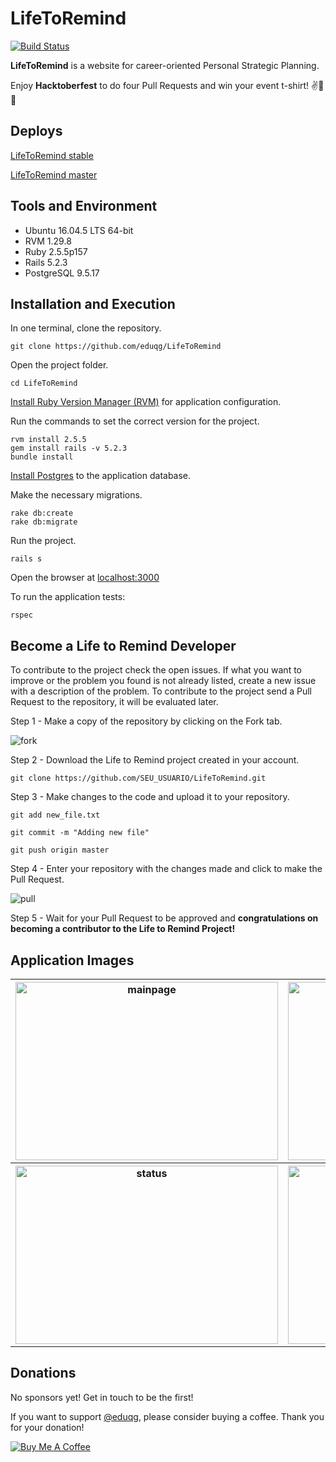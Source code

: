 # LifeToRemind

[![Build Status](https://travis-ci.org/eduqg/LifeToRemind.svg?branch=master)](https://travis-ci.org/eduqg/LifeToRemind)

**LifeToRemind** is a website for career-oriented Personal Strategic Planning.

Enjoy **Hacktoberfest** to do four Pull Requests and win your event t-shirt! :v::tada::raised_hands:

## Deploys

[LifeToRemind stable](http://lifetoremindhub.herokuapp.com/)

[LifeToRemind master](http://lifetoremindhubdevel.herokuapp.com/)

## Tools and Environment

* Ubuntu 16.04.5 LTS 64-bit
* RVM 1.29.8
* Ruby 2.5.5p157
* Rails 5.2.3
* PostgreSQL 9.5.17

## Installation and Execution

In one terminal, clone the repository.

```console
git clone https://github.com/eduqg/LifeToRemind
```

Open the project folder.
```console
cd LifeToRemind
```

[Install Ruby Version Manager (RVM)](https://github.com/rvm/ubuntu_rvm) for application configuration.

Run the commands to set the correct version for the project.

```console
rvm install 2.5.5
gem install rails -v 5.2.3
bundle install
```

[Install Postgres](https://www.digitalocean.com/community/tutorials/how-to-setup-ruby-on-rails-with-postgres) to the application database.

Make the necessary migrations.

```console
rake db:create
rake db:migrate
```

Run the project.

```console
rails s
```

Open the browser at [localhost:3000](http://localhost:3000)

To run the application tests:
```console
rspec
```

## Become a Life to Remind Developer

To contribute to the project check the open issues. If what you want to improve or the problem you found is not already listed, create a new issue with a description of the problem. To contribute to the project send a Pull Request to the repository, it will be evaluated later.

Step 1 - Make a copy of the repository by clicking on the Fork tab.

<img src="./app/assets/images/readme/fork.png" alt="fork"/>

Step 2 - Download the Life to Remind project created in your account.
```console
git clone https://github.com/SEU_USUARIO/LifeToRemind.git
```

Step 3 - Make changes to the code and upload it to your repository.

```console
git add new_file.txt
```
```console
git commit -m "Adding new file"
```
```console
git push origin master
```

Step 4 - Enter your repository with the changes made and click to make the Pull Request.

<img src="./app/assets/images/readme/pull.png" alt="pull"/>

Step 5 - Wait for your Pull Request to be approved and **congratulations on becoming a contributor to the Life to Remind Project!**

## Application Images

<table>
  <tr class="row">
    <th class="column"">
      <img src="./app/assets/images/home.png" alt="mainpage" style="width:420px;height:285px;"/>
    </th>
    <th class="column">
      <img src="./app/assets/images/analiseambientalltr.png" alt="swot" style="width:420px;height:285px;"/>
    </th>
  </tr>

  <tr class="row">
    <th class="column">
      <img src="./app/assets/images/statusltr.png" alt="status" style="width:420px;height:285px;"/>
    </th>
    <th class="column">
      <img src="./app/assets/images/meuplanejamentoltr.png" alt="plan" style="width:420px;height:285px;"/>
    </th>
  </tr>
</table>

## Donations

No sponsors yet! Get in touch to be the first!

If you want to support [@eduqg](https://github.com/eduqg), please consider buying a coffee. Thank you for your donation!

<a href="https://www.buymeacoffee.com/4GkjyuEN3" target="_blank"><img src="https://bmc-cdn.nyc3.digitaloceanspaces.com/BMC-button-images/custom_images/orange_img.png" alt="Buy Me A Coffee" style="height: auto !important;width: auto !important;" ></a>